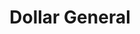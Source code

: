 ---
title: "Dollar General"
url: /new-castle/dollar-general-wilmington-avenue/
shop: variety store
---